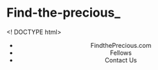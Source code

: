 # Find-the-precious_

<! DOCTYPE html>
<html>
<head>
 <meta charset="utf-8">
 <title>Find the Precious</title>
</head>
 <body>
   <header>
    <nav>
     <ul>
      <li>FindthePrecious.com</li>
      <li>Fellows</li>
      <li>Contact Us</li>
     </ul>
    </nav>
   </header>
   
   
   
 </body>
</html>

